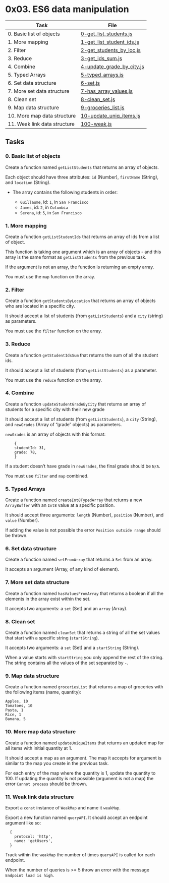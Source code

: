# 0x03. ES6 data manipulation

| Task                         | File                                                     |
| ---------------------------- | -------------------------------------------------------- |
| 0. Basic list of objects     | [0-get_list_students.js](./0-get_list_students.js)       |
| 1. More mapping              | [1-get_list_student_ids.js](./1-get_list_student_ids.js) |
| 2. Filter                    | [2-get_students_by_loc.js](./2-get_students_by_loc.js)   |
| 3. Reduce                    | [3-get_ids_sum.js](./3-get_ids_sum.js)                   |
| 4. Combine                   | [4-update_grade_by_city.js](./4-update_grade_by_city.js) |
| 5. Typed Arrays              | [5-typed_arrays.js](./5-typed_arrays.js)                 |
| 6. Set data structure        | [6-set.js](./6-set.js)                                   |
| 7. More set data structure   | [7-has_array_values.js](./7-has_array_values.js)         |
| 8. Clean set                 | [8-clean_set.js](./8-clean_set.js)                       |
| 9. Map data structure        | [9-groceries_list.js](./9-groceries_list.js)             |
| 10. More map data structure  | [10-update_uniq_items.js](./10-update_uniq_items.js)     |
| 11. Weak link data structure | [100-weak.js](./100-weak.js)                             |

## Tasks

### 0. Basic list of objects

Create a function named `getListStudents` that returns an array of objects.

Each object should have three attributes: `id` (Number), `firstName` (String), and `location` (String).

- The array contains the following students in order:

  - `Guillaume`, id: `1`, in `San Francisco`
  - `James`, id: `2`, in `Columbia`
  - `Serena`, id: `5`, in `San Francisco`

### 1. More mapping

Create a function `getListStudentIds` that returns an array of ids from a list of object.

This function is taking one argument which is an array of objects - and this array is the same format as `getListStudents` from the previous task.

If the argument is not an array, the function is returning an empty array.

You must use the `map` function on the array.

### 2. Filter

Create a function `getStudentsByLocation` that returns an array of objects who are located in a specific city.

It should accept a list of students (from `getListStudents`) and a `city` (string) as parameters.

You must use the `filter` function on the array.

### 3. Reduce

Create a function `getStudentIdsSum` that returns the sum of all the student ids.

It should accept a list of students (from `getListStudents`) as a parameter.

You must use the `reduce` function on the array.

### 4. Combine

Create a function `updateStudentGradeByCity` that returns an array of students for a specific city with their new grade

It should accept a list of students (from `getListStudents`), a `city` (String), and `newGrades` (Array of “grade” objects) as parameters.

`newGrades` is an array of objects with this format:

```
	{
    studentId: 31,
    grade: 78,
	}
```

If a student doesn’t have grade in `newGrades`, the final grade should be `N/A`.

You must use `filter` and `map` combined.

### 5. Typed Arrays

Create a function named `createInt8TypedArray` that returns a new `ArrayBuffer` with an `Int8` value at a specific position.

It should accept three arguments: `length` (Number), `position` (Number), and `value` (Number).

If adding the value is not possible the error `Position outside range` should be thrown.

### 6. Set data structure

Create a function named `setFromArray` that returns a `Set` from an array.

It accepts an argument (Array, of any kind of element).

### 7. More set data structure

Create a function named `hasValuesFromArray` that returns a boolean if all the elements in the array exist within the set.

It accepts two arguments: a `set` (Set) and an `array` (Array).

### 8. Clean set

Create a function named `cleanSet` that returns a string of all the set values that start with a specific string (`startString`).

It accepts two arguments: a `set` (Set) and a `startString` (String).

When a value starts with `startString` you only append the rest of the string. The string contains all the values of the set separated by `-`.

### 9. Map data structure

Create a function named `groceriesList` that returns a map of groceries with the following items (name, quantity):

```
Apples, 10
Tomatoes, 10
Pasta, 1
Rice, 1
Banana, 5
```

### 10. More map data structure

Create a function named `updateUniqueItems` that returns an updated map for all items with initial quantity at 1.

It should accept a map as an argument. The map it accepts for argument is similar to the map you create in the previous task.

For each entry of the map where the quantity is 1, update the quantity to 100. If updating the quantity is not possible (argument is not a map) the error `Cannot process` should be thrown.

### 11. Weak link data structure

Export a `const` instance of `WeakMap` and name it `weakMap`.

Export a new function named `queryAPI`. It should accept an endpoint argument like so:

```
  {
    protocol: 'http',
    name: 'getUsers',
  }
```

Track within the `weakMap` the number of times `queryAPI` is called for each endpoint.

When the number of queries is >= 5 throw an error with the message `Endpoint load is high`.
